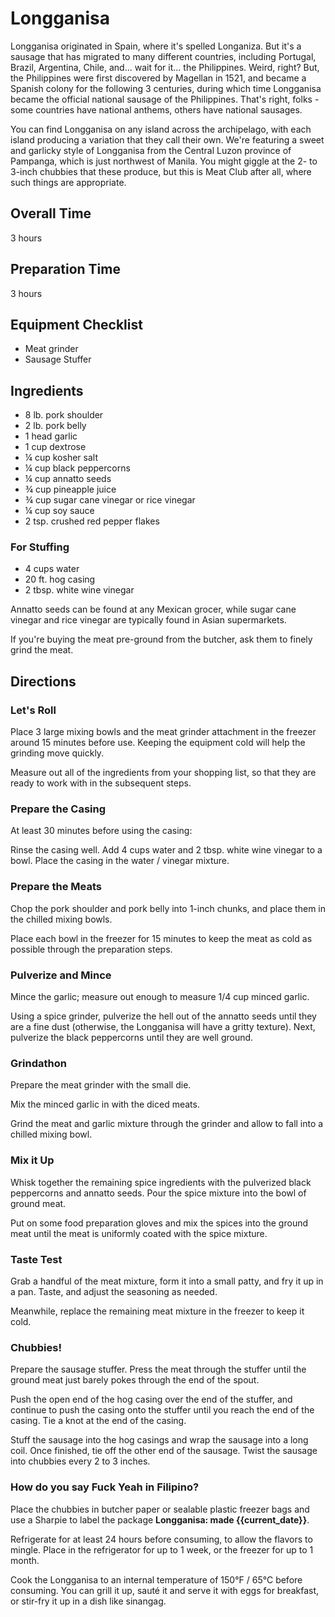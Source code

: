# Longganisa

Longganisa originated in Spain, where it's spelled Longaniza. But it's a sausage that has migrated to many different countries, including Portugal, Brazil, Argentina, Chile, and... wait for it... the Philippines. Weird, right? But, the Philippines were first discovered by Magellan in 1521, and became a Spanish colony for the following 3 centuries, during which time Longganisa became the official national sausage of the Philippines. That's right, folks - some countries have national anthems, others have national sausages.

You can find Longganisa on any island across the archipelago, with each island producing a variation that they call their own. We're featuring a sweet and garlicky style of Longganisa from the Central Luzon province of Pampanga, which is just northwest of Manila. You might giggle at the 2- to 3-inch chubbies that these produce, but this is Meat Club after all, where such things are appropriate.

## Overall Time

3 hours

## Preparation Time

3 hours

## Equipment Checklist

* Meat grinder
* Sausage Stuffer

## Ingredients

* 8 lb. pork shoulder
* 2 lb. pork belly
* 1 head garlic
* 1 cup dextrose
* ¼ cup kosher salt
* ¼ cup black peppercorns
* ¼ cup annatto seeds
* ¾ cup pineapple juice
* ¾ cup sugar cane vinegar or rice vinegar
* ¼ cup soy sauce
* 2 tsp. crushed red pepper flakes

### For Stuffing

* 4 cups water
* 20 ft. hog casing
* 2 tbsp. white wine vinegar

Annatto seeds can be found at any Mexican grocer, while sugar cane vinegar and rice vinegar are typically found in Asian supermarkets.

If you're buying the meat pre-ground from the butcher, ask them to finely grind the meat.

## Directions

### Let's Roll 

Place 3 large mixing bowls and the meat grinder attachment in the freezer around 15 minutes before use. Keeping the equipment cold will help the grinding move quickly.

Measure out all of the ingredients from your shopping list, so that they are ready to work with in the subsequent steps.

### Prepare the Casing

At least 30 minutes before using the casing:

Rinse the casing well. Add 4 cups water and 2 tbsp. white wine vinegar to a bowl. Place the casing in the water / vinegar mixture.

### Prepare the Meats

Chop the pork shoulder and pork belly into 1-inch chunks, and place them in the chilled mixing bowls.

Place each bowl in the freezer for 15 minutes to keep the meat as cold as possible through the preparation steps.

### Pulverize and Mince

Mince the garlic; measure out enough to measure 1/4 cup minced garlic.

Using a spice grinder, pulverize the hell out of the annatto seeds until they are a fine dust (otherwise, the Longganisa will have a gritty texture). Next, pulverize the black peppercorns until they are well ground.

### Grindathon

Prepare the meat grinder with the small die. 

Mix the minced garlic in with the diced meats. 

Grind the meat and garlic mixture through the grinder and allow to fall into a chilled mixing bowl.

### Mix it Up

Whisk together the remaining spice ingredients with the pulverized black peppercorns and annatto seeds. Pour the spice mixture into the bowl of ground meat.

Put on some food preparation gloves and mix the spices into the ground meat until the meat is uniformly coated with the spice mixture.

### Taste Test

Grab a handful of the meat mixture, form it into a small patty, and fry it up in a pan. Taste, and adjust the seasoning as needed.

Meanwhile, replace the remaining meat mixture in the freezer to keep it cold.

### Chubbies!

Prepare the sausage stuffer. Press the meat through the stuffer until the ground meat just barely pokes through the end of the spout.  

Push the open end of the hog casing over the end of the stuffer, and continue to push the casing onto the stuffer until you reach the end of the casing. Tie a knot at the end of the casing.

Stuff the sausage into the hog casings and wrap the sausage into a long coil. Once finished, tie off the other end of the sausage. Twist the sausage into chubbies every 2 to 3 inches.

### How do you say Fuck Yeah in Filipino?

Place the chubbies in butcher paper or sealable plastic freezer bags and use a Sharpie to label the package __Longganisa: made {{current_date}}__.

Refrigerate for at least 24 hours before consuming, to allow the flavors to mingle. Place in the refrigerator for up to 1 week, or the freezer for up to 1 month.

Cook the Longganisa to an internal temperature of 150°F / 65°C before consuming. You can grill it up, sauté it and serve it with eggs for breakfast, or stir-fry it up in a dish like sinangag.
